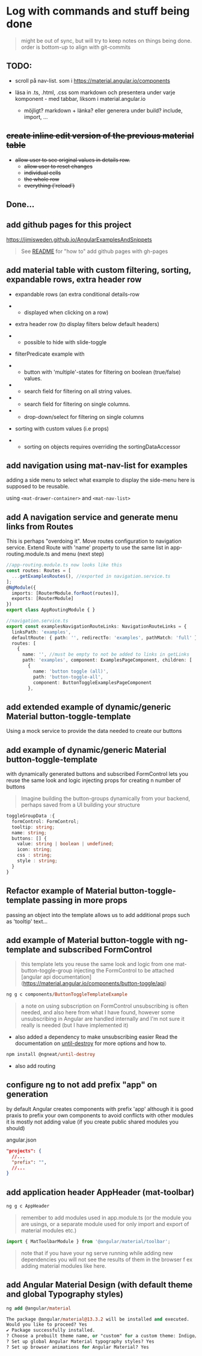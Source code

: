 # Log with commands and stuff being done
> might be out of sync, but will try to keep notes on things being done.
> order is bottom-up to align with git-commits 


## TODO: 
- scroll på nav-list. som i https://material.angular.io/components 

- läsa in .ts, .html, .css som markdown och presentera under varje komponent - med tabbar, liksom i material.angular.io 
  - möjligt? markdown + länka? eller generera under build? include, import, ...


## ~~create inline edit version of the previous material table~~
- ~~allow user to see original values in details row.~~ 
  - ~~allow user to reset changes~~ 
  - ~~individual cells~~ 
  - ~~the whole row~~
  - ~~everything ('reload')~~

## Done...

## add github pages for this project
https://jimisweden.github.io/AngularExamplesAndSnippets
> See [README](README.md) for "how to" add github pages with gh-pages

## add material table with custom filtering, sorting, expandable rows, extra header row
- expandable rows (an extra conditional details-row
- - displayed when clicking on a row)
- extra header row (to display filters below default headers)
- - possible to hide with slide-toggle

- filterPredicate example with
- - button with 'multiple'-states for filtering on boolean (true/false) values.
- - search field for filtering on all string values.
- - search field for filtering on single columns.
- - drop-down/select for filtering on single columns
- sorting with custom values (i.e props) 
- - sorting on objects requires overriding the sortingDataAccessor
## add navigation using mat-nav-list for examples

adding a side menu to select what example to display the side-menu here is supposed to be reusable.

using `<mat-drawer-container>` and `<mat-nav-list>`

## add A navigation service and generate menu links from Routes
 This is perhaps "overdoing it".
 Move routes configuration to navigation service.
 Extend Route with 'name' property to use the same list in app-routing.module.ts and menu (next step)


```ts 
//app-routing.module.ts now looks like this
const routes: Routes = [  
  ...getExamplesRoutes(), //exported in navigation.service.ts
];
@NgModule({
  imports: [RouterModule.forRoot(routes)],
  exports: [RouterModule]
})
export class AppRoutingModule { }
```

```ts
//navigation.service.ts
export const examplesNavigationRouteLinks: NavigationRouteLinks = {
  linksPath: 'examples',
  defaultRoute: { path: '', redirectTo: 'examples', pathMatch: 'full' },
  routes: [
    {
      name: '', //must be empty to not be added to links in getLinks
      path: 'examples', component: ExamplesPageComponent, children: [
        {
          name: 'button toggle (all)',
          path: 'button-toggle-all',
          component: ButtonToggleExamplesPageComponent
        },
```


## add extended example of dynamic/generic Material button-toggle-template
Using a mock service to provide the data needed to create our buttons


## add example of dynamic/generic Material button-toggle-template
with dynamically generated buttons and subscribed FormControl
lets you reuse the same look and logic 
injecting props for creating n number of buttons
> Imagine building the button-groups dynamically from your backend,
> perhaps saved from a UI building your structure

```ts
toggleGroupData :{
  formControl: FormControl;
  tooltip: string;
  name: string;
  buttons: [] {
    value: string | boolean | undefined;
    icon: string;
    css : string;
    style : string;
  }
}
```

## Refactor example of Material button-toggle-template passing in more props
passing an object into the template allows us to add additional props
such as 'tooltip' text...

## add example of Material button-toggle with ng-template and subscribed FormControl
> this template lets you reuse the same look and logic from one mat-button-toggle-group
> injecting the FormControl to be attached
[angular api documentation] (https://material.angular.io/components/button-toggle/api)

```ps
ng g c components/ButtonToggleTemplateExample
```
> a note on using subscription on FormControl 
> unsubscribing is often needed, and also here from what I have found, 
> however some unsubscribing in Angular are handled internally and I'm not sure it really is needed (but I have implemented it)

- also added a dependency  to make unsubscribing easier
Read the documentation on [until-destroy](https://github.com/ngneat/until-destroy) for more options and how to.
```ps
npm install @ngneat/until-destroy
```
- also add routing

## configure ng to not add prefix "app" on generation
by default Angular creates components with prefix 'app'
although it is good praxis to prefix your own components 
to avoid conflicts with other modules it is mostly not adding value
(if you create public shared modules you should)

angular.json
```json
"projects": {
  //...
  "prefix": "",
  //...
}
```

## add application header AppHeader (mat-toolbar)
 ```ps
 ng g c AppHeader
 ```

> remember to add modules used in app.module.ts (or the module you are usings, or a separate module used for only import and export of material modules etc.)
```ts
import { MatToolbarModule } from '@angular/material/toolbar';
```
> note that if you have your ng serve running while adding new dependencies you will not see the results of them in the browser
> f ex adding material modules like here. 


## add Angular Material Design (with default theme and global Typography styles)
```ps
ng add @angular/material

The package @angular/material@13.3.2 will be installed and executed.
Would you like to proceed? Yes
✔ Package successfully installed.
? Choose a prebuilt theme name, or "custom" for a custom theme: Indigo/Pink        [ Preview: https://material.angular.io?theme=indigo-pink ]
? Set up global Angular Material typography styles? Yes 
? Set up browser animations for Angular Material? Yes
```
